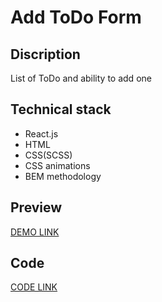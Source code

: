 # Add ToDo Form

## Discription
List of ToDo and ability to add one

## Technical stack
- React.js
- HTML
- CSS(SCSS)
- CSS animations
- BEM methodology

## Preview
[DEMO LINK](https://besconstantine.github.io/add-todo-form_react/)

## Code
[CODE LINK](https://github.com/BesConstantine/add-todo-form_react)
